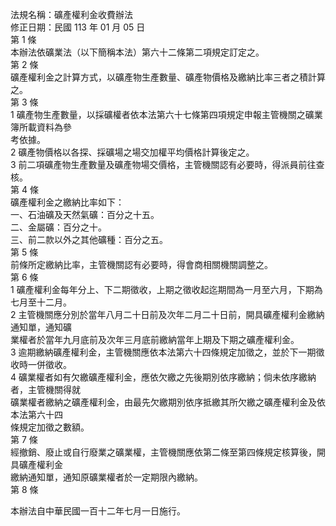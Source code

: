 法規名稱：礦產權利金收費辦法  
修正日期：民國 113 年 01 月 05 日  
第 1 條  
本辦法依礦業法（以下簡稱本法）第六十二條第二項規定訂定之。  
第 2 條  
礦產權利金之計算方式，以礦產物生產數量、礦產物價格及繳納比率三者之積計算之。  
第 3 條  
1 礦產物生產數量，以採礦權者依本法第六十七條第四項規定申報主管機關之礦業簿所載資料為參  
考依據。  
2 礦產物價格以各探、採礦場之場交加權平均價格計算後定之。  
3 前二項礦產物生產數量及礦產物場交價格，主管機關認有必要時，得派員前往查核。  
第 4 條  
礦產權利金之繳納比率如下：  
一、石油礦及天然氣礦：百分之十五。  
二、金屬礦：百分之十。  
三、前二款以外之其他礦種：百分之五。  
第 5 條  
前條所定繳納比率，主管機關認有必要時，得會商相關機關調整之。  
第 6 條  
1 礦產權利金每年分上、下二期徵收，上期之徵收起迄期間為一月至六月，下期為七月至十二月。  
2 主管機關應分別於當年八月二十日前及次年二月二十日前，開具礦產權利金繳納通知單，通知礦  
業權者於當年九月底前及次年三月底前繳納當年上期及下期之礦產權利金。  
3 逾期繳納礦產權利金，主管機關應依本法第六十四條規定加徵之，並於下一期徵收時一併徵收。  
4 礦業權者如有欠繳礦產權利金，應依欠繳之先後期別依序繳納；倘未依序繳納者，主管機關得就  
礦業權者繳納之礦產權利金，由最先欠繳期別依序抵繳其所欠繳之礦產權利金及依本法第六十四  
條規定加徵之數額。  
第 7 條  
經撤銷、廢止或自行廢業之礦業權，主管機關應依第二條至第四條規定核算後，開具礦產權利金  
繳納通知單，通知原礦業權者於一定期限內繳納。  
第 8 條  


本辦法自中華民國一百十二年七月一日施行。  


